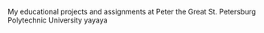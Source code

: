My educational projects and assignments at Peter the Great St. Petersburg Polytechnic University
уауауа
